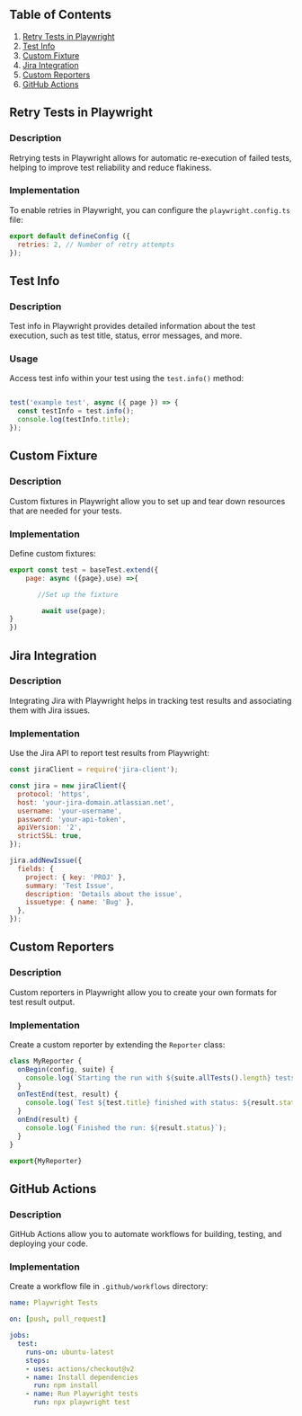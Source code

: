 ## Table of Contents

1. [Retry Tests in Playwright](#retry-tests-in-playwright)
2. [Test Info](#test-info)
3. [Custom Fixture](#custom-fixture)
4. [Jira Integration](#jira-integration)
5. [Custom Reporters](#custom-reporters)
6. [GitHub Actions](#github-actions)

## Retry Tests in Playwright

### Description
Retrying tests in Playwright allows for automatic re-execution of failed tests, helping to improve test reliability and reduce flakiness.

### Implementation
To enable retries in Playwright, you can configure the `playwright.config.ts` file:

```javascript
export default defineConfig ({
  retries: 2, // Number of retry attempts
});
```

## Test Info

### Description
Test info in Playwright provides detailed information about the test execution, such as test title, status, error messages, and more.

### Usage
Access test info within your test using the `test.info()` method:

```javascript

test('example test', async ({ page }) => {
  const testInfo = test.info();
  console.log(testInfo.title);
});
```

## Custom Fixture

### Description
Custom fixtures in Playwright allow you to set up and tear down resources that are needed for your tests.

### Implementation
Define custom fixtures:

```javascript
export const test = baseTest.extend({
    page: async ({page},use) =>{

       //Set up the fixture

        await use(page);
}
})
```

## Jira Integration

### Description
Integrating Jira with Playwright helps in tracking test results and associating them with Jira issues.

### Implementation
Use the Jira API to report test results from Playwright:

```javascript
const jiraClient = require('jira-client');

const jira = new jiraClient({
  protocol: 'https',
  host: 'your-jira-domain.atlassian.net',
  username: 'your-username',
  password: 'your-api-token',
  apiVersion: '2',
  strictSSL: true,
});

jira.addNewIssue({
  fields: {
    project: { key: 'PROJ' },
    summary: 'Test Issue',
    description: 'Details about the issue',
    issuetype: { name: 'Bug' },
  },
});
```

## Custom Reporters

### Description
Custom reporters in Playwright allow you to create your own formats for test result output.

### Implementation
Create a custom reporter by extending the `Reporter` class:

```javascript
class MyReporter {
  onBegin(config, suite) {
    console.log(`Starting the run with ${suite.allTests().length} tests`);
  }
  onTestEnd(test, result) {
    console.log(`Test ${test.title} finished with status: ${result.status}`);
  }
  onEnd(result) {
    console.log(`Finished the run: ${result.status}`);
  }
}

export{MyReporter} 
```

## GitHub Actions

### Description
GitHub Actions allow you to automate workflows for building, testing, and deploying your code.

### Implementation
Create a workflow file in `.github/workflows` directory:

```yaml
name: Playwright Tests

on: [push, pull_request]

jobs:
  test:
    runs-on: ubuntu-latest
    steps:
    - uses: actions/checkout@v2
    - name: Install dependencies
      run: npm install
    - name: Run Playwright tests
      run: npx playwright test
```
